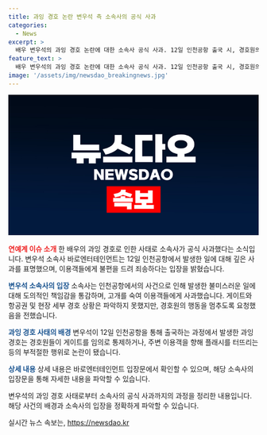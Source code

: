 ```yaml
---
title: 과잉 경호 논란 변우석 측 소속사의 공식 사과
categories:
  - News
excerpt: >
  배우 변우석의 과잉 경호 논란에 대한 소속사 공식 사과. 12일 인천공항 출국 시, 경호원의 피해 발생에 대해 깊이 사과하며, 부적절한 행동에 대한 책임을 인정했다. 사과문을 통해 공항 이용객에게 불편을 끼쳐 죄송하다는 뜻을 전했다. 변우석과 소속사의 논란은 여전히 이목을 끌고 있다. (출처: 농협은행 제공)
feature_text: >
  배우 변우석의 과잉 경호 논란에 대한 소속사 공식 사과. 12일 인천공항 출국 시, 경호원의 피해 발생에 대해 깊이 사과하며, 부적절한 행동에 대한 책임을 인정했다. 사과문을 통해 공항 이용객에게 불편을 끼쳐 죄송하다는 뜻을 전했다. 변우석과 소속사의 논란은 여전히 이목을 끌고 있다. (출처: 농협은행 제공)
image: '/assets/img/newsdao_breakingnews.jpg'
---
```


<p><img src="/assets/img/newsdao_breakingnews.jpg" alt="cryptoinkorea 속보" /></p>

<p><b><span style="color: #ee2323;">연예계 이슈 소개</span></b>
한 배우의 과잉 경호로 인한 사태로 소속사가 공식 사과했다는 소식입니다. 변우석 소속사 바로엔터테인먼트는 12일 인천공항에서 발생한 일에 대해 깊은 사과를 표명했으며, 이용객들에게 불편을 드려 죄송하다는 입장을 밝혔습니다.</p>

<p><b><span style="color: #1a5490;">변우석 소속사의 입장</span></b>
소속사는 인천공항에서의 사건으로 인해 발생한 불미스러운 일에 대해 도의적인 책임감을 통감하며, 고개를 숙여 이용객들에게 사과했습니다. 게이트와 항공권 및 현장 세부 경호 상황은 파악하지 못했지만, 경호원의 행동을 멈추도록 요청했음을 전했습니다.</p>

<p><b><span style="color: #1a5490;">과잉 경호 사태의 배경</span></b>
변우석이 12일 인천공항을 통해 출국하는 과정에서 발생한 과잉 경호는 경호원들이 게이트를 임의로 통제하거나, 주변 이용객을 향해 플래시를 터뜨리는 등의 부적절한 행위로 논란이 됐습니다.</p>

<p><b><span style="color: #1a5490;">상세 내용</span></b>
상세 내용은 바로엔터테인먼트 입장문에서 확인할 수 있으며, 해당 소속사의 입장문을 통해 자세한 내용을 파악할 수 있습니다. </p>

<p>변우석의 과잉 경호 사태로부터 소속사의 공식 사과까지의 과정을 정리한 내용입니다. 해당 사건의 배경과 소속사의 입장을 정확하게 파악할 수 있습니다.</p>
실시간 뉴스 속보는, <a href="https://newsdao.kr" rel="dofollow">https://newsdao.kr</a>


